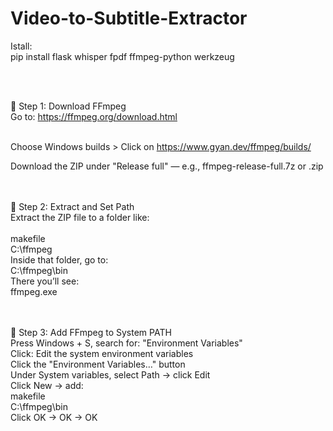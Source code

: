 # Video-to-Subtitle-Extractor

Istall: 
<br/>
pip install flask whisper fpdf ffmpeg-python werkzeug

<br/><br/>

🔧 Step 1: Download FFmpeg <br/>
Go to: https://ffmpeg.org/download.html <br/><br/>

Choose Windows builds > Click on https://www.gyan.dev/ffmpeg/builds/<br/>

Download the ZIP under "Release full" — e.g., ffmpeg-release-full.7z or .zip<br/><br/><br/>


🔧 Step 2: Extract and Set Path<br/>
Extract the ZIP file to a folder like:<br/>
<br/>
makefile<br/>
C:\ffmpeg<br/>
Inside that folder, go to:<br/>
C:\ffmpeg\bin<br/>
There you’ll see:<br/>
ffmpeg.exe<br/><br/><br/>


🔧 Step 3: Add FFmpeg to System PATH<br/>
Press Windows + S, search for: "Environment Variables"<br/>
Click: Edit the system environment variables<br/>
Click the "Environment Variables…" button<br/>
Under System variables, select Path → click Edit<br/>
Click New → add:<br/>
makefile<br/>
C:\ffmpeg\bin<br/>
Click OK → OK → OK<br/><br/>


